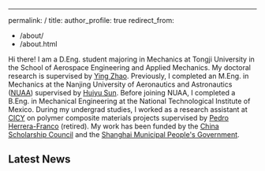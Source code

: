 ---
permalink: /
title: 
author_profile: true
redirect_from:    
- /about/
- /about.html

Hi there! I am a D.Eng. student majoring in Mechanics at Tongji University in the School of Aerospace Engineering and Applied Mechanics. My doctoral research is supervised by [Ying Zhao](http://www.yingzhaotj.cn/). Previously, I completed an M.Eng. in Mechanics at the Nanjing University of Aeronautics and Astronautics ([NUAA](http://nuaa.edu.cn/)) supervised by [Huiyu Sun](http://faculty.nuaa.edu.cn/shy/en/index/18666/list/index.htm). Before joining NUAA, I completed a B.Eng. in Mechanical Engineering at the National Technological Institute of Mexico. During my undergrad studies, I worked as a research assistant at [CICY](https://www.cicy.mx/english) on polymer composite materials projects supervised by [Pedro Herrera-Franco](https://www.researchgate.net/profile/Pedro-Herrera-Franco) (retired). My work has been funded by the [China Scholarship Council](https://www.campuschina.org/index.html) and the [Shanghai Municipal People's Government](https://english.shanghai.gov.cn/en-ApplyforScholarships/index.html).  


## Latest News



